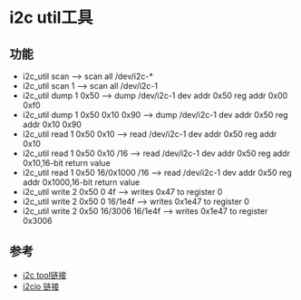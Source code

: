 # i2c util工具
## 功能
+ i2c_util scan                            --> scan all /dev/i2c-*
+ i2c_util scan 1                          --> scan all /dev/i2c-1
+ i2c_util dump 1 0x50                     --> dump /dev/i2c-1 dev addr 0x50 reg addr 0x00 0xf0
+ i2c_util dump 1 0x50 0x10 0x90           --> dump /dev/i2c-1 dev addr 0x50 reg addr 0x10 0x90
+ i2c_util read 1 0x50 0x10                --> read /dev/i2c-1 dev addr 0x50 reg addr 0x10
+ i2c_util read 1 0x50 0x10 /16            --> read /dev/i2c-1 dev addr 0x50 reg addr 0x10,16-bit return value
+ i2c_util read 1 0x50 16/0x1000 /16       --> read /dev/i2c-1 dev addr 0x50 reg addr 0x1000,16-bit return value
+ i2c_util write 2 0x50 0 4f               --> writes 0x47 to register 0
+ i2c_util write 2 0x50 0 16/1e4f          --> writes 0x1e47 to register 0
+ i2c_util write 2 0x50 16/3006 16/1e4f    --> writes 0x1e47 to register 0x3006

## 参考
+ [i2c tool链接](https://github.com/mozilla-b2g/i2c-tools/tree/master/tools)
+ [i2cio 链接](https://github.com/michael-heyns/i2cio)

